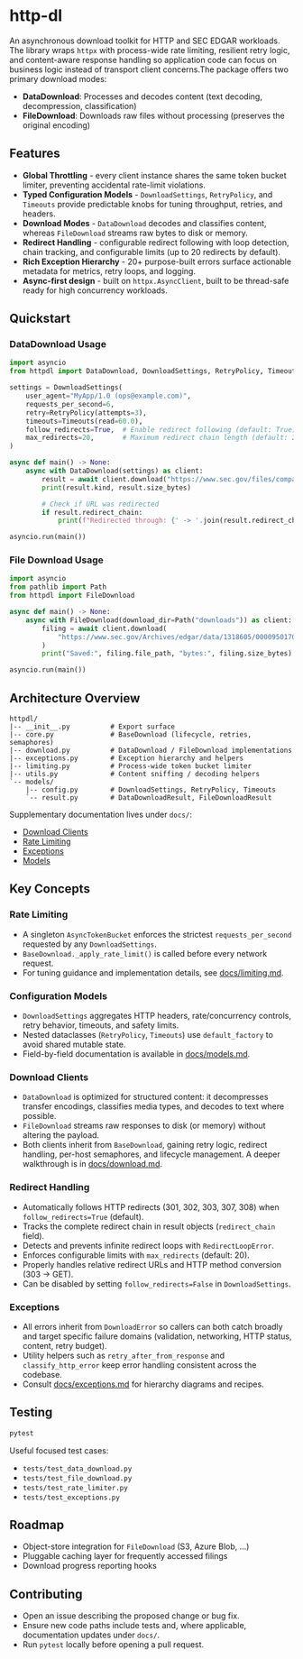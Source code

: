 # http-dl

An asynchronous download toolkit for HTTP and SEC EDGAR workloads. The library wraps `httpx` with process-wide rate limiting, resilient retry logic, and content-aware response handling so application code can focus on business logic instead of transport client concerns.The package offers two primary download modes:

- **DataDownload**: Processes and decodes content (text decoding, decompression, classification)
- **FileDownload**: Downloads raw files without processing (preserves the original encoding)


## Features

- **Global Throttling** - every client instance shares the same token bucket limiter, preventing accidental rate-limit violations.
- **Typed Configuration Models** - `DownloadSettings`, `RetryPolicy`, and `Timeouts` provide predictable knobs for tuning throughput, retries, and headers.
- **Download Modes** - `DataDownload` decodes and classifies content, whereas `FileDownload` streams raw bytes to disk or memory.
- **Redirect Handling** - configurable redirect following with loop detection, chain tracking, and configurable limits (up to 20 redirects by default).
- **Rich Exception Hierarchy** - 20+ purpose-built errors surface actionable metadata for metrics, retry loops, and logging.
- **Async-first design** - built on `httpx.AsyncClient`, built to be thread-safe ready for high concurrency workloads.

## Quickstart

### DataDownload Usage
```python
import asyncio
from httpdl import DataDownload, DownloadSettings, RetryPolicy, Timeouts

settings = DownloadSettings(
    user_agent="MyApp/1.0 (ops@example.com)",
    requests_per_second=6,
    retry=RetryPolicy(attempts=3),
    timeouts=Timeouts(read=60.0),
    follow_redirects=True,  # Enable redirect following (default: True)
    max_redirects=20,       # Maximum redirect chain length (default: 20)
)

async def main() -> None:
    async with DataDownload(settings) as client:
        result = await client.download("https://www.sec.gov/files/company_tickers.json")
        print(result.kind, result.size_bytes)

        # Check if URL was redirected
        if result.redirect_chain:
            print(f"Redirected through: {' -> '.join(result.redirect_chain)}")

asyncio.run(main())
```

### File Download Usage

```python
import asyncio
from pathlib import Path
from httpdl import FileDownload

async def main() -> None:
    async with FileDownload(download_dir=Path("downloads")) as client:
        filing = await client.download(
            "https://www.sec.gov/Archives/edgar/data/1318605/000095017023001409/tsla-20221231.htm"
        )
        print("Saved:", filing.file_path, "bytes:", filing.size_bytes)

asyncio.run(main())
```

## Architecture Overview

```
httpdl/
|-- __init__.py          # Export surface
|-- core.py              # BaseDownload (lifecycle, retries, semaphores)
|-- download.py          # DataDownload / FileDownload implementations
|-- exceptions.py        # Exception hierarchy and helpers
|-- limiting.py          # Process-wide token bucket limiter
|-- utils.py             # Content sniffing / decoding helpers
`-- models/
    |-- config.py        # DownloadSettings, RetryPolicy, Timeouts
    `-- result.py        # DataDownloadResult, FileDownloadResult
```

Supplementary documentation lives under `docs/`:

- [Download Clients](docs/download.md)
- [Rate Limiting](docs/limiting.md)
- [Exceptions](docs/exceptions.md)
- [Models](docs/models.md)

## Key Concepts

### Rate Limiting

- A singleton `AsyncTokenBucket` enforces the strictest
  `requests_per_second` requested by any `DownloadSettings`.
- `BaseDownload._apply_rate_limit()` is called before every network request.
- For tuning guidance and implementation details, see
  [docs/limiting.md](docs/limiting.md).

### Configuration Models

- `DownloadSettings` aggregates HTTP headers, rate/concurrency controls, retry
  behavior, timeouts, and safety limits.
- Nested dataclasses (`RetryPolicy`, `Timeouts`) use `default_factory` to avoid
  shared mutable state.
- Field-by-field documentation is available in [docs/models.md](docs/models.md).

### Download Clients

- `DataDownload` is optimized for structured content: it decompresses transfer
  encodings, classifies media types, and decodes to text where possible.
- `FileDownload` streams raw responses to disk (or memory) without altering the
  payload.
- Both clients inherit from `BaseDownload`, gaining retry logic, redirect
  handling, per-host semaphores, and lifecycle management. A deeper walkthrough
  is in [docs/download.md](docs/download.md).

### Redirect Handling

- Automatically follows HTTP redirects (301, 302, 303, 307, 308) when
  `follow_redirects=True` (default).
- Tracks the complete redirect chain in result objects (`redirect_chain` field).
- Detects and prevents infinite redirect loops with `RedirectLoopError`.
- Enforces configurable limits with `max_redirects` (default: 20).
- Properly handles relative redirect URLs and HTTP method conversion (303 → GET).
- Can be disabled by setting `follow_redirects=False` in `DownloadSettings`.

### Exceptions

- All errors inherit from `DownloadError` so callers can both catch broadly and
  target specific failure domains (validation, networking, HTTP status,
  content, retry budget).
- Utility helpers such as `retry_after_from_response` and
  `classify_http_error` keep error handling consistent across the codebase.
- Consult [docs/exceptions.md](docs/exceptions.md) for hierarchy diagrams and
  recipes.

## Testing

```bash
pytest
```

Useful focused test cases:

- `tests/test_data_download.py`
- `tests/test_file_download.py`
- `tests/test_rate_limiter.py`
- `tests/test_exceptions.py`

## Roadmap

- Object-store integration for `FileDownload` (S3, Azure Blob, ...)
- Pluggable caching layer for frequently accessed filings
- Download progress reporting hooks

## Contributing

- Open an issue describing the proposed change or bug fix.
- Ensure new code paths include tests and, where applicable, documentation
  updates under `docs/`.
- Run `pytest` locally before opening a pull request.
